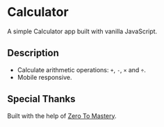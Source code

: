 # Calculator

A simple Calculator app built with vanilla JavaScript.

## Description

- Calculate arithmetic operations: `+`, `-`, `×` and `÷`.
- Mobile responsive.

## Special Thanks

Built with the help of [Zero To Mastery](https://zerotomastery.io/courses/javascript-projects/).